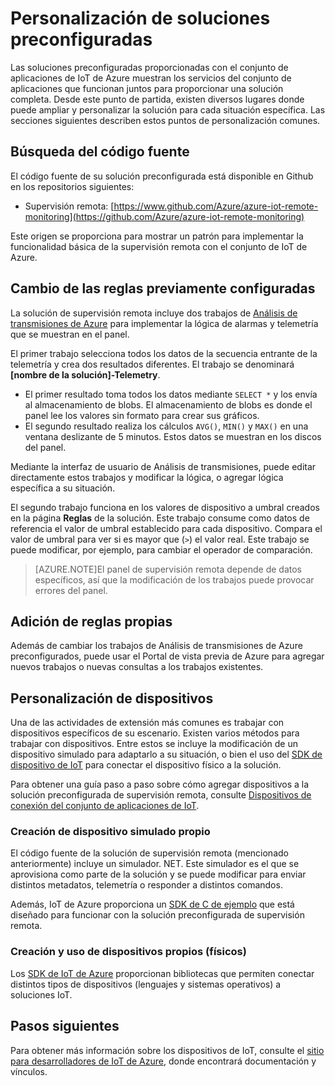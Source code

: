 <properties
	pageTitle="Personalización de las soluciones preconfiguradas | Microsoft Azure"
	description="Proporciona directrices sobre la personalización de ñas soluciones preconfiguradas del Conjunto de aplicaciones de IoT de Azure."
	services=""
	documentationCenter=".net"
	authors="stevehob"
	manager="timlt"
	editor=""/>

<tags
     ms.service="na"
     ms.devlang="dotnet"
     ms.topic="article"
     ms.tgt_pltfrm="na"
     ms.workload="na"
     ms.date="09/29/2015"
     ms.author="stevehob"/>

# Personalización de soluciones preconfiguradas

Las soluciones preconfiguradas proporcionadas con el conjunto de aplicaciones de IoT de Azure muestran los servicios del conjunto de aplicaciones que funcionan juntos para proporcionar una solución completa. Desde este punto de partida, existen diversos lugares donde puede ampliar y personalizar la solución para cada situación específica. Las secciones siguientes describen estos puntos de personalización comunes.

## Búsqueda del código fuente

El código fuente de su solución preconfigurada está disponible en Github en los repositorios siguientes:

- Supervisión remota: [https://www.github.com/Azure/azure-iot-remote-monitoring](https://github.com/Azure/azure-iot-remote-monitoring)

Este origen se proporciona para mostrar un patrón para implementar la funcionalidad básica de la supervisión remota con el conjunto de IoT de Azure.

## Cambio de las reglas previamente configuradas

La solución de supervisión remota incluye dos trabajos de [Análisis de transmisiones de Azure](http://azure.microsoft.com/services/stream-analytics) para implementar la lógica de alarmas y telemetría que se muestran en el panel.

El primer trabajo selecciona todos los datos de la secuencia entrante de la telemetría y crea dos resultados diferentes. El trabajo se denominará **[nombre de la solución]-Telemetry**.

- El primer resultado toma todos los datos mediante `SELECT *` y los envía al almacenamiento de blobs. El almacenamiento de blobs es donde el panel lee los valores sin formato para crear sus gráficos.
- El segundo resultado realiza los cálculos `AVG()`, `MIN()` y `MAX()` en una ventana deslizante de 5 minutos. Estos datos se muestran en los discos del panel.

Mediante la interfaz de usuario de Análisis de transmisiones, puede editar directamente estos trabajos y modificar la lógica, o agregar lógica específica a su situación.

El segundo trabajo funciona en los valores de dispositivo a umbral creados en la página **Reglas** de la solución. Este trabajo consume como datos de referencia el valor de umbral establecido para cada dispositivo. Compara el valor de umbral para ver si es mayor que (`>`) el valor real. Este trabajo se puede modificar, por ejemplo, para cambiar el operador de comparación.

> [AZURE.NOTE]El panel de supervisión remota depende de datos específicos, así que la modificación de los trabajos puede provocar errores del panel.

## Adición de reglas propias

Además de cambiar los trabajos de Análisis de transmisiones de Azure preconfigurados, puede usar el Portal de vista previa de Azure para agregar nuevos trabajos o nuevas consultas a los trabajos existentes.

## Personalización de dispositivos

Una de las actividades de extensión más comunes es trabajar con dispositivos específicos de su escenario. Existen varios métodos para trabajar con dispositivos. Entre estos se incluye la modificación de un dispositivo simulado para adaptarlo a su situación, o bien el uso del [SDK de dispositivo de IoT][] para conectar el dispositivo físico a la solución.

Para obtener una guía paso a paso sobre cómo agregar dispositivos a la solución preconfigurada de supervisión remota, consulte [Dispositivos de conexión del conjunto de aplicaciones de IoT](iot-suite-connecting-devices.md).

### Creación de dispositivo simulado propio

El código fuente de la solución de supervisión remota (mencionado anteriormente) incluye un simulador. NET. Este simulador es el que se aprovisiona como parte de la solución y se puede modificar para enviar distintos metadatos, telemetría o responder a distintos comandos.

Además, IoT de Azure proporciona un [SDK de C de ejemplo](https://github.com/Azure/azure-iot-sdks/c/serializer/samples/remote_monitoring) que está diseñado para funcionar con la solución preconfigurada de supervisión remota.

### Creación y uso de dispositivos propios (físicos)

Los [SDK de IoT de Azure](https://github.com/Azure/azure-iot-sdks) proporcionan bibliotecas que permiten conectar distintos tipos de dispositivos (lenguajes y sistemas operativos) a soluciones IoT.

## Pasos siguientes

Para obtener más información sobre los dispositivos de IoT, consulte el [sitio para desarrolladores de IoT de Azure](http://azure.microsoft.com/develop/iot), donde encontrará documentación y vínculos.

[SDK de dispositivo de IoT]: https://azure.microsoft.com/documentation/articles/iot-hub-sdks-summary/

<!---HONumber=Nov15_HO3-->